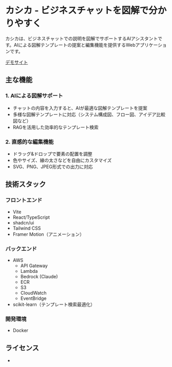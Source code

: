 # カシカ - ビジネスチャットを図解で分かりやすく

カシカは、ビジネスチャットでの説明を図解でサポートするAIアシスタントです。AIによる図解テンプレートの提案と編集機能を提供するWebアプリケーションです。

[デモサイト](https://kasika-web-app.vercel.app/)

## 主な機能

### 1. AIによる図解サポート
- チャットの内容を入力すると、AIが最適な図解テンプレートを提案
- 多様な図解テンプレートに対応（システム構成図、フロー図、アイデア比較図など）
- RAGを活用した効率的なテンプレート検索

### 2. 直感的な編集機能
- ドラッグ&ドロップで要素の配置を調整
- 色やサイズ、線の太さなどを自由にカスタマイズ
- SVG、PNG、JPEG形式での出力に対応

## 技術スタック

### フロントエンド
- Vite
- React/TypeScript
- shadcn/ui
- Tailwind CSS
- Framer Motion（アニメーション）

### バックエンド
- AWS
  - API Gateway
  - Lambda
  - Bedrock (Claude)
  - ECR
  - S3
  - CloudWatch
  - EventBridge
- scikit-learn（テンプレート検索最適化）

### 開発環境
- Docker

## ライセンス
- 
